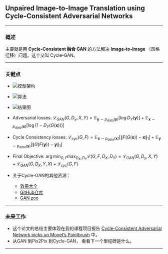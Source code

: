 ## Unpaired Image-to-Image Translation using Cycle-Consistent Adversarial Networks 

---

### 概述

主要就是用 **Cycle-Consistent 融合 GAN** 的方法解决 **Image-to-Image** （风格迁移）问题。这个又叫 Cycle-GAN。



---


### 关键点

- ![模型架构](https://ws2.sinaimg.cn/large/006tNc79ly1g2ih1050onj30s80eu0uc.jpg)
- ![算法](https://ws2.sinaimg.cn/large/006tNc79ly1g2ih1pxv1sj30ys0gmwiv.jpg)
-  ![结果图](https://ws3.sinaimg.cn/large/006tNc79ly1g2ih6yn2epj31b40le13q.jpg)
- Adversarial losses:  $\mathcal{L}_{GAN}(G,D_y,X,Y)=\mathbb{E}_{ \boldsymbol y\sim p_{data}(\boldsymbol y)} [\log D_Y(\boldsymbol y)] + \mathbb{E}_{ \boldsymbol x\sim p_{data}(\boldsymbol x)} [\log {(1-D_Y(G(\boldsymbol x)))}]$
- Cycle Consistency losses:  $\mathcal{L}_{cyc}(G,F)=\mathbb{E}_{ \boldsymbol x\sim p_{data}(\boldsymbol x)} [\|F(G(\boldsymbol x))-\boldsymbol x\|_1] + \mathbb{E}_{ \boldsymbol y\sim p_{data}(\boldsymbol y)} [\|G(F(\boldsymbol y))-\boldsymbol y\|_1]$
- Final Objective: $\arg \mathop{\min}_{G,F}\mathop{\max}_{D_{X},D_{Y}}\mathcal{L}(G,F,D_X,D_Y)=\mathcal{L}_{GAN}(G,D_y,X,Y) 
  ​    +\mathcal{L}_{GAN}(G,D_X,Y,X)+\mathcal{L}_{cyc}(G,F)$

- 关于Cycle-GAN的其他资源：
  - [效果大全](https://junyanz.github.io/CycleGAN/)
  - [GitHub仓库](https://github.com/junyanz/pytorch-CycleGAN-and-pix2pix)
  - [GAN zoo](https://github.com/hindupuravinash/the-gan-zoo)



---

### 未来工作

- 这个论文的总结主要体现在我的课程项目报告 [Cycle-Consistent Adversarial Network picks up Monet’s Paintbrush](https://www.overleaf.com/read/ytwtvbszxzcv) 中。
- 从GAN 到Pix2Pix 到Cycle-GAN， 看看下一个里程碑是什么。



---




